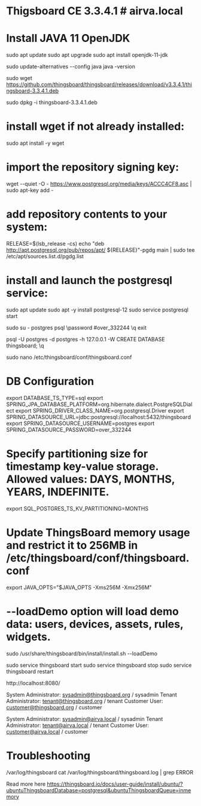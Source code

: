 # Thigsboard CE 3.3.4.1 # airva.local

# Install JAVA 11 OpenJDK
sudo apt update
sudo apt upgrade
sudo apt install openjdk-11-jdk

sudo update-alternatives --config java
java -version

sudo wget https://github.com/thingsboard/thingsboard/releases/download/v3.3.4.1/thingsboard-3.3.4.1.deb

sudo dpkg -i thingsboard-3.3.4.1.deb

# install **wget** if not already installed:
sudo apt install -y wget

# import the repository signing key:
wget --quiet -O - https://www.postgresql.org/media/keys/ACCC4CF8.asc | sudo apt-key add -

# add repository contents to your system:
RELEASE=$(lsb_release -cs)
echo "deb http://apt.postgresql.org/pub/repos/apt/ ${RELEASE}"-pgdg main | sudo tee  /etc/apt/sources.list.d/pgdg.list

# install and launch the postgresql service:
sudo apt update
sudo apt -y install postgresql-12
sudo service postgresql start

sudo su - postgres
psql
\password #over_332244
\q
exit

psql -U postgres -d postgres -h 127.0.0.1 -W
CREATE DATABASE thingsboard;
\q

sudo nano /etc/thingsboard/conf/thingsboard.conf

# DB Configuration 
export DATABASE_TS_TYPE=sql
export SPRING_JPA_DATABASE_PLATFORM=org.hibernate.dialect.PostgreSQLDialect
export SPRING_DRIVER_CLASS_NAME=org.postgresql.Driver
export SPRING_DATASOURCE_URL=jdbc:postgresql://localhost:5432/thingsboard
export SPRING_DATASOURCE_USERNAME=postgres
export SPRING_DATASOURCE_PASSWORD=over_332244
# Specify partitioning size for timestamp key-value storage. Allowed values: DAYS, MONTHS, YEARS, INDEFINITE.
export SQL_POSTGRES_TS_KV_PARTITIONING=MONTHS

# Update ThingsBoard memory usage and restrict it to 256MB in /etc/thingsboard/conf/thingsboard.conf
export JAVA_OPTS="$JAVA_OPTS -Xms256M -Xmx256M"


# --loadDemo option will load demo data: users, devices, assets, rules, widgets.
sudo /usr/share/thingsboard/bin/install/install.sh --loadDemo

sudo service thingsboard start
sudo service thingsboard stop
sudo service thingsboard restart

http://localhost:8080/

System Administrator: sysadmin@thingsboard.org / sysadmin
Tenant Administrator: tenant@thingsboard.org / tenant
Customer User: customer@thingsboard.org / customer

System Administrator: sysadmin@airva.local / sysadmin
Tenant Administrator: tenant@airva.local / tenant
Customer User: customer@airva.local / customer

# Troubleshooting
/var/log/thingsboard
cat /var/log/thingsboard/thingsboard.log | grep ERROR




Read more here https://thingsboard.io/docs/user-guide/install/ubuntu/?ubuntuThingsboardDatabase=postgresql&ubuntuThingsboardQueue=inmemory